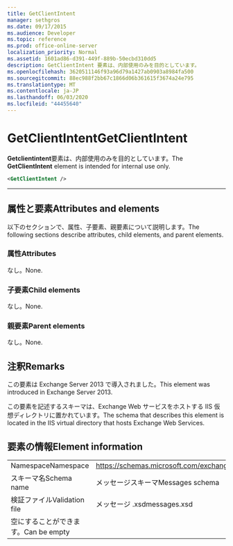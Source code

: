 ```yaml
---
title: GetClientIntent
manager: sethgros
ms.date: 09/17/2015
ms.audience: Developer
ms.topic: reference
ms.prod: office-online-server
localization_priority: Normal
ms.assetid: 1601ad86-d391-449f-889b-50ecbd310dd5
description: GetClientIntent 要素は、内部使用のみを目的としています。
ms.openlocfilehash: 3620511146f93a96d79a1427ab0903a8984fa500
ms.sourcegitcommit: 88ec988f2bb67c1866d06b361615f3674a24e795
ms.translationtype: MT
ms.contentlocale: ja-JP
ms.lasthandoff: 06/03/2020
ms.locfileid: "44455640"
---
```

# <a name="getclientintent"></a><span data-ttu-id="2d6a0-103">GetClientIntent</span><span class="sxs-lookup"><span data-stu-id="2d6a0-103">GetClientIntent</span></span>

<span data-ttu-id="2d6a0-104">**Getclientintent**要素は、内部使用のみを目的としています。</span><span class="sxs-lookup"><span data-stu-id="2d6a0-104">The **GetClientIntent** element is intended for internal use only.</span></span> 
  
```XML
<GetClientIntent />
```

 ****
## <a name="attributes-and-elements"></a><span data-ttu-id="2d6a0-105">属性と要素</span><span class="sxs-lookup"><span data-stu-id="2d6a0-105">Attributes and elements</span></span>

<span data-ttu-id="2d6a0-106">以下のセクションで、属性、子要素、親要素について説明します。</span><span class="sxs-lookup"><span data-stu-id="2d6a0-106">The following sections describe attributes, child elements, and parent elements.</span></span>
  
### <a name="attributes"></a><span data-ttu-id="2d6a0-107">属性</span><span class="sxs-lookup"><span data-stu-id="2d6a0-107">Attributes</span></span>

<span data-ttu-id="2d6a0-108">なし。</span><span class="sxs-lookup"><span data-stu-id="2d6a0-108">None.</span></span>
  
### <a name="child-elements"></a><span data-ttu-id="2d6a0-109">子要素</span><span class="sxs-lookup"><span data-stu-id="2d6a0-109">Child elements</span></span>

<span data-ttu-id="2d6a0-110">なし。</span><span class="sxs-lookup"><span data-stu-id="2d6a0-110">None.</span></span>
  
### <a name="parent-elements"></a><span data-ttu-id="2d6a0-111">親要素</span><span class="sxs-lookup"><span data-stu-id="2d6a0-111">Parent elements</span></span>

<span data-ttu-id="2d6a0-112">なし。</span><span class="sxs-lookup"><span data-stu-id="2d6a0-112">None.</span></span>
  
## <a name="remarks"></a><span data-ttu-id="2d6a0-113">注釈</span><span class="sxs-lookup"><span data-stu-id="2d6a0-113">Remarks</span></span>

<span data-ttu-id="2d6a0-114">この要素は Exchange Server 2013 で導入されました。</span><span class="sxs-lookup"><span data-stu-id="2d6a0-114">This element was introduced in Exchange Server 2013.</span></span>
  
<span data-ttu-id="2d6a0-115">この要素を記述するスキーマは、Exchange Web サービスをホストする IIS 仮想ディレクトリに置かれています。</span><span class="sxs-lookup"><span data-stu-id="2d6a0-115">The schema that describes this element is located in the IIS virtual directory that hosts Exchange Web Services.</span></span>
  
## <a name="element-information"></a><span data-ttu-id="2d6a0-116">要素の情報</span><span class="sxs-lookup"><span data-stu-id="2d6a0-116">Element information</span></span>

|||
|:-----|:-----|
|<span data-ttu-id="2d6a0-117">Namespace</span><span class="sxs-lookup"><span data-stu-id="2d6a0-117">Namespace</span></span>  <br/> |https://schemas.microsoft.com/exchange/services/2006/messages  <br/> |
|<span data-ttu-id="2d6a0-118">スキーマ名</span><span class="sxs-lookup"><span data-stu-id="2d6a0-118">Schema name</span></span>  <br/> |<span data-ttu-id="2d6a0-119">メッセージスキーマ</span><span class="sxs-lookup"><span data-stu-id="2d6a0-119">Messages schema</span></span>  <br/> |
|<span data-ttu-id="2d6a0-120">検証ファイル</span><span class="sxs-lookup"><span data-stu-id="2d6a0-120">Validation file</span></span>  <br/> |<span data-ttu-id="2d6a0-121">メッセージ .xsd</span><span class="sxs-lookup"><span data-stu-id="2d6a0-121">messages.xsd</span></span>  <br/> |
|<span data-ttu-id="2d6a0-122">空にすることができます。</span><span class="sxs-lookup"><span data-stu-id="2d6a0-122">Can be empty</span></span>  <br/> ||
   

